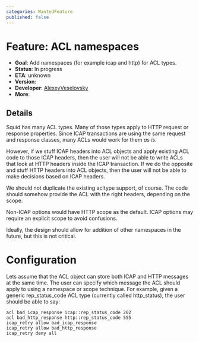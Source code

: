 ```yaml
---
categories: WantedFeature
published: false
---
```

# Feature: ACL namespaces

- **Goal**: Add namespaces (for example icap and http) for ACL types.
- **Status**: In progress
- **ETA**: unknown
- **Version**:
- **Developer**:  [AlexeyVeselovsky](/AlexeyVeselovsky)
- **More**:

## Details

Squid has many ACL types. Many of those types apply to HTTP request or
response properties. Since ICAP transactions are using the same request
and response classes, many ACLs would work for them *as is*.

However, if we stuff ICAP headers into ACL objects and apply existing
ACL code to those ICAP headers, then the user will not be able to write
ACLs that look at HTTP headers inside the ICAP transaction. If we do the
opposite and stuff HTTP headers into ACL objects, then the user will not
be able to make decisions based on ICAP headers.

We should not duplicate the existing acltype support, of course. The
code should somehow provide the ACL with the right headers, depending on
the scope.

Non-ICAP options would have HTTP scope as the default. ICAP options may
require an explicit scope to avoid confusions.

Ideally, the design should allow for addition of other namespaces in the
future, but this is not critical.

# Configuration

Lets assume that the ACL object can store both ICAP and HTTP messages at
the same time. The user can specify which message the ACL should apply
to using a namespace or scope technique. For example, given a generic
rep_status_code ACL type (currently called http_status), the user
should be able to say:

    acl bad_icap_response icap::rep_status_code 202
    acl bad_http_response http::rep_status_code 555
    icap_retry allow bad_icap_response
    icap_retry allow bad_http_response
    icap_retry deny all
